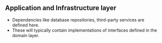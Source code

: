 ## Application and Infrastructure layer

* Dependencies like database repositories, third-party services are defined here.
* These will typically contain implementations of interfaces defined in the domain layer.
